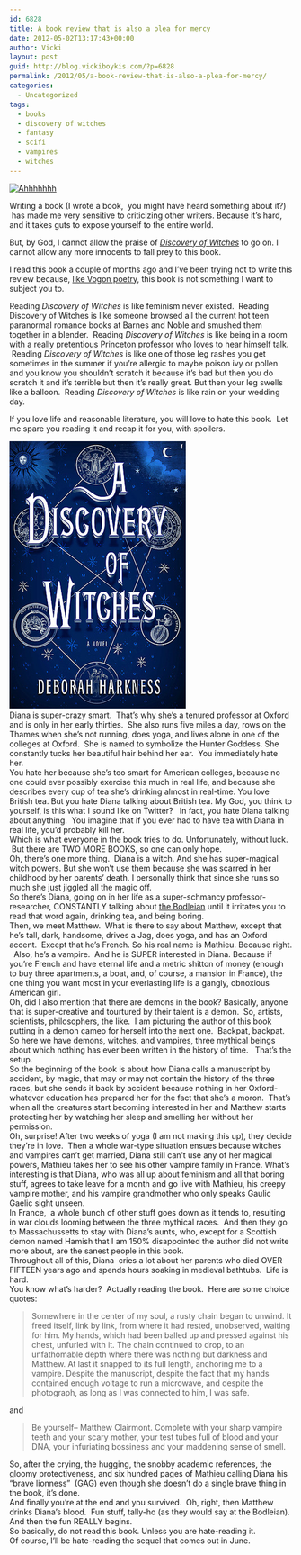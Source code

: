 ```yaml
---
id: 6828
title: A book review that is also a plea for mercy
date: 2012-05-02T13:17:43+00:00
author: Vicki
layout: post
guid: http://blog.vickiboykis.com/?p=6828
permalink: /2012/05/a-book-review-that-is-also-a-plea-for-mercy/
categories:
  - Uncategorized
tags:
  - books
  - discovery of witches
  - fantasy
  - scifi
  - vampires
  - witches
---
```

[<img class="aligncenter" src="http://farm2.staticflickr.com/1285/4678498113_f95e807230.jpg" alt="Ahhhhhhh" width="500" height="332" />](http://www.flickr.com/photos/kwl/4678498113/ "Ahhhhhhh by kennymatic, on Flickr")

Writing a book (I wrote a book,  you might have heard something about it?)  has made me very sensitive to criticizing other writers. Because it&#8217;s hard, and it takes guts to expose yourself to the entire world.

But, by God, I cannot allow the praise of _<a href="http://www.goodreads.com/book/show/8667848-a-discovery-of-witches" target="_blank">Discovery of Witches</a>_ to go on. I cannot allow any more innocents to fall prey to this book.

I read this book a couple of months ago and I&#8217;ve been trying not to write this review because, <a href="http://en.wikipedia.org/wiki/Vogon#Poetry" target="_blank">like Vogon poetry</a>, this book is not something I want to subject you to.

Reading _Discovery of Witches_ is like feminism never existed.  Reading Discovery of Witches is like someone browsed all the current hot teen paranormal romance books at Barnes and Noble and smushed them together in a blender.  Reading _Discovery of Witches_ is like being in a room with a really pretentious Princeton professor who loves to hear himself talk.  Reading _Discovery of Witches_ is like one of those leg rashes you get sometimes in the summer if you&#8217;re allergic to maybe poison ivy or pollen and you know you shouldn&#8217;t scratch it because it&#8217;s bad but then you do scratch it and it&#8217;s terrible but then it&#8217;s really great. But then your leg swells like a balloon.  Reading _Discovery of Witches_ is like rain on your wedding day.

If you love life and reasonable literature, you will love to hate this book.  Let me spare you reading it and recap it for you, with spoilers.

<div>
  <a href="https://raw.githubusercontent.com/veekaybee/wlb/gh-pages/assets/images/2012/05/8667848.jpg"><img class="aligncenter size-full wp-image-6830" title="8667848" src="https://raw.githubusercontent.com/veekaybee/wlb/gh-pages/assets/images/2012/05/8667848.jpg" alt="" width="314" height="475" /></a>
</div>

<div>
  Diana is super-crazy smart.  That&#8217;s why she&#8217;s a tenured professor at Oxford and is only in her early thirties.  She also runs five miles a day, rows on the Thames when she&#8217;s not running, does yoga, and lives alone in one of the colleges at Oxford.  She is named to symbolize the Hunter Goddess. She constantly tucks her beautiful hair behind her ear.  You immediately hate her.
</div>

<div>
</div>



<div>
  You hate her because she&#8217;s too smart for American colleges, because no one could ever possibly exercise this much in real life, and because she describes every cup of tea she&#8217;s drinking almost in real-time. You love British tea. But you hate Diana talking about British tea. My God, you think to yourself, is this what I sound like on Twitter?   In fact, you hate Diana talking about anything.  You imagine that if you ever had to have tea with Diana in real life, you&#8217;d probably kill her.
</div>



<div>
</div>

<div>
  Which is what everyone in the book tries to do. Unfortunately, without luck.  But there are TWO MORE BOOKS, so one can only hope.
</div>

<div>
</div>



<div>
  Oh, there&#8217;s one more thing.  Diana is a witch. And she has super-magical witch powers. But she won&#8217;t use them because she was scarred in her childhood by her parents&#8217; death. I personally think that since she runs so much she just jiggled all the magic off.
</div>



<div>
</div>

<div>
  So there&#8217;s Diana, going on in her life as a super-schmancy professor-researcher, CONSTANTLY talking about <a href="http://www.bodleian.ox.ac.uk/bodley" target="_blank">the Bodleian</a> until it irritates you to read that word again, drinking tea, and being boring.
</div>

<div>
</div>

<div>
  Then, we meet Matthew.  What is there to say about Matthew, except that he&#8217;s tall, dark, handsome, drives a Jag, does yoga, and has an Oxford accent.  Except that he&#8217;s French. So his real name is Mathieu. Because right.   Also, he&#8217;s a vampire.  And he is SUPER interested in Diana. Because if you&#8217;re French and have eternal life and a metric shitton of money (enough to buy three apartments, a boat, and, of course, a mansion in France), the one thing you want most in your everlasting life is a gangly, obnoxious American girl.
</div>



<div>
</div>

<div>
  Oh, did I also mention that there are demons in the book? Basically, anyone that is super-creative and tourtured by their talent is a demon.  So, artists, scientists, philosophers, the like.  I am picturing the author of this book putting in a demon cameo for herself into the next one.  Backpat, backpat.
</div>



<div>
</div>

<div>
  So here we have demons, witches, and vampires, three mythical beings about which nothing has ever been written in the history of time.   That&#8217;s the setup.
</div>



<div>
</div>

<div>
  So the beginning of the book is about how Diana calls a manuscript by accident, by magic, that may or may not contain the history of the three races, but she sends it back by accident because nothing in her Oxford-whatever education has prepared her for the fact that she&#8217;s a moron.  That&#8217;s when all the creatures start becoming interested in her and Matthew starts protecting her by watching her sleep and smelling her without her permission.
</div>



<div>
</div>

<div>
  Oh, surprise! After two weeks of yoga (I am not making this up), they decide they&#8217;re in love.  Then a whole war-type situation ensues because witches and vampires can&#8217;t get married, Diana still can&#8217;t use any of her magical powers, Mathieu takes her to see his other vampire family in France. What&#8217;s interesting is that Diana, who was all up about feminism and all that boring stuff, agrees to take leave for a month and go live with Mathieu, his creepy vampire mother, and his vampire grandmother who only speaks Gaulic Gaelic sight unseen.
</div>



<div>
</div>

<div>
  In France,  a whole bunch of other stuff goes down as it tends to, resulting in war clouds looming between the three mythical races.  And then they go to Massachussetts to stay with Diana&#8217;s aunts, who, except for a Scottish demon named Hamish that I am 150% disappointed the author did not write more about, are the sanest people in this book.
</div>



<div>
</div>

<div>
  Throughout all of this, Diana  cries a lot about her parents who died OVER FIFTEEN years ago and spends hours soaking in medieval bathtubs.  Life is hard.
</div>



<div>
</div>

<div>
  You know what&#8217;s harder?  Actually reading the book.  Here are some choice quotes:
</div>



> <div>
>   Somewhere in the center of my soul, a rusty chain began to unwind. It freed itself, link by link, from where it had rested, unobserved, waiting for him. My hands, which had been balled up and pressed against his chest, unfurled with it. The chain continued to drop, to an unfathomable depth where there was nothing but darkness and Matthew. At last it snapped to its full length, anchoring me to a vampire. Despite the manuscript, despite the fact that my hands contained enough voltage to run a microwave, and despite the photograph, as long as I was connected to him, I was safe.
> </div>



<div>
  and
</div>

<div>
</div>

> <div>
>   Be yourself&#8211; Matthew Clairmont. Complete with your sharp vampire teeth and your scary mother, your test tubes full of blood and your DNA, your infuriating bossiness and your maddening sense of smell.
> </div>



<div>
  So, after the crying, the hugging, the snobby academic references, the gloomy protectiveness, and six hundred pages of Mathieu calling Diana his &#8220;brave lionness&#8221;  (GAG) even though she doesn&#8217;t do a single brave thing in the book, it&#8217;s done.
</div>

<div>
</div>



<div>
  And finally you&#8217;re at the end and you survived.  Oh, right, then Matthew drinks Diana&#8217;s blood.  Fun stuff, tally-ho (as they would say at the Bodleian). And then the fun REALLY begins.
</div>

<div>
</div>



<div>
  So basically, do not read this book. Unless you are hate-reading it.
</div>



<div>
</div>

<div>
  Of course, I&#8217;ll be hate-reading the sequel that comes out in June.
</div>

<div>
</div>